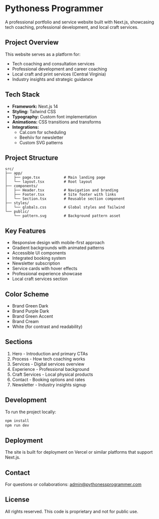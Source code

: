 # Pythoness Programmer

A professional portfolio and service website built with Next.js, showcasing tech coaching, professional development, and local craft services.

## Project Overview

This website serves as a platform for:
- Tech coaching and consultation services
- Professional development and career coaching
- Local craft and print services (Central Virginia)
- Industry insights and strategic guidance

## Tech Stack

- **Framework:** Next.js 14
- **Styling:** Tailwind CSS
- **Typography:** Custom font implementation
- **Animations:** CSS transitions and transforms
- **Integrations:** 
  - Cal.com for scheduling
  - Beehiiv for newsletter
  - Custom SVG patterns

## Project Structure

```
src/
├── app/
│   ├── page.tsx           # Main landing page
│   └── layout.tsx         # Root layout
├── components/
│   ├── Header.tsx         # Navigation and branding
│   ├── Footer.tsx         # Site footer with links
│   └── Section.tsx        # Reusable section component
├── styles/
│   └── globals.css        # Global styles and Tailwind
└── public/
    └── pattern.svg        # Background pattern asset
```

## Key Features

- Responsive design with mobile-first approach
- Gradient backgrounds with animated patterns
- Accessible UI components
- Integrated booking system
- Newsletter subscription
- Service cards with hover effects
- Professional experience showcase
- Local craft services section

## Color Scheme

- Brand Green Dark
- Brand Purple Dark
- Brand Green Accent
- Brand Cream
- White (for contrast and readability)

## Sections

1. Hero - Introduction and primary CTAs
2. Process - How tech coaching works
3. Services - Digital services overview
4. Experience - Professional background
5. Craft Services - Local physical products
6. Contact - Booking options and rates
7. Newsletter - Industry insights signup

## Development

To run the project locally:

```bash
npm install
npm run dev
```

## Deployment

The site is built for deployment on Vercel or similar platforms that support Next.js.

## Contact

For questions or collaborations:
admin@pythonessprogrammer.com

## License

All rights reserved. This code is proprietary and not for public use.
